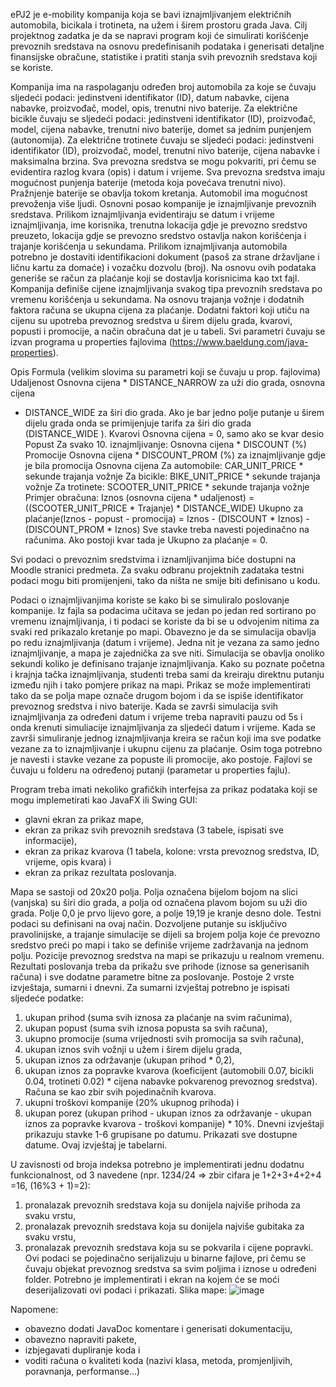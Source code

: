ePJ2 je e-mobility kompanija koja se bavi iznajmljivanjem električnih automobila, bicikala i
trotineta, na užem i širem prostoru grada Java. Cilj projektnog zadatka je da se napravi
program koji će simulirati korišćenje prevoznih sredstava na osnovu predefinisanih podataka i
generisati detaljne finansijske obračune, statistike i pratiti stanja svih prevoznih sredstava koji
se koriste.

Kompanija ima na raspolaganju određen broj automobila za koje se čuvaju sljedeći podaci:
jedinstveni identifikator (ID), datum nabavke, cijena nabavke, proizvođač, model, opis, trenutni
nivo baterije. Za električne bicikle čuvaju se sljedeći podaci: jedinstveni identifikator (ID),
proizvođač, model, cijena nabavke, trenutni nivo baterije, domet sa jednim punjenjem
(autonomija). Za električne trotinete čuvaju se sljedeći podaci: jedinstveni identifikator (ID),
proizvođač, model, trenutni nivo baterije, cijena nabavke i maksimalna brzina. Sva prevozna
sredstva se mogu pokvariti, pri čemu se evidentira razlog kvara (opis) i datum i vrijeme. Sva
prevozna sredstva imaju mogućnost punjenja baterije (metoda koja povećava trenutni nivo).
Pražnjenje baterije se obavlja tokom kretanja. Automobil ima mogućnost prevoženja više ljudi.
Osnovni posao kompanije je iznajmljivanje prevoznih sredstava. Prilikom iznajmljivanja
evidentiraju se datum i vrijeme iznajmljivanja, ime korisnika, trenutna lokacija gdje je prevozno
sredstvo preuzeto, lokacija gdje se prevozno sredstvo ostavlja nakon korišćenja i trajanje
korišćenja u sekundama. Prilikom iznajmljivanja automobila potrebno je dostaviti identifikacioni
dokument (pasoš za strane državljane i ličnu kartu za domaće) i vozačku dozvolu (broj). Na
osnovu ovih podataka generiše se račun za plaćanje koji se dostavlja korisnicima kao txt fajl.
Kompanija definiše cijene iznajmljivanja svakog tipa prevoznih sredstava po vremenu
korišćenja u sekundama. Na osnovu trajanja vožnje i dodatnih faktora računa se ukupna
cijena za plaćanje. Dodatni faktori koji utiču na cijenu su upotreba prevoznog sredstva u širem
dijelu grada, kvarovi, popusti i promocije, a način obračuna dat je u tabeli. Svi parametri čuvaju
se izvan programa u properties fajlovima (https://www.baeldung.com/java-properties).

Opis Formula (velikim slovima su parametri koji se čuvaju u prop. fajlovima)
Udaljenost Osnovna cijena * DISTANCE_NARROW za uži dio grada, osnovna cijena
* DISTANCE_WIDE za širi dio grada.
Ako je bar jedno polje putanje u širem dijelu grada onda se primijenjuje
tarifa za širi dio grada (DISTANCE_WIDE ).
Kvarovi Osnovna cijena = 0, samo ako se kvar desio
Popust Za svako 10. iznajmljivanje: Osnovna cijena * DISCOUNT (%)
Promocije Osnovna cijena * DISCOUNT_PROM (%) za iznajmljivanje gdje je bila
promocija
Osnovna cijena Za automobile: CAR_UNIT_PRICE * sekunde trajanja vožnje
Za bicikle: BIKE_UNIT_PRICE * sekunde trajanja vožnje
Za trotinete: SCOOTER_UNIT_PRICE * sekunde trajanja vožnje
Primjer obračuna:
Iznos (osnovna cijena * udaljenost) = ((SCOOTER_UNIT_PRICE * Trajanje) *
DISTANCE_WIDE)
Ukupno za plaćanje(Iznos - popust - promocija) = Iznos - (DISCOUNT * Iznos) -
(DISCOUNT_PROM * Iznos)
Sve stavke treba navesti pojedinačno na računima. Ako postoji kvar tada je Ukupno za
plaćanje = 0.

Svi podaci o prevoznim sredstvima i iznamljivanjima biće dostupni na Moodle stranici
predmeta. Za svaku odbranu projektnih zadataka testni podaci mogu biti promijenjeni, tako da
ništa ne smije biti definisano u kodu.

Podaci o iznajmljivanjima koriste se kako bi se simuliralo poslovanje kompanije. Iz fajla sa
podacima učitava se jedan po jedan red sortirano po vremenu iznajmljivanja, i ti podaci se
koriste da bi se u odvojenim nitima za svaki red prikazalo kretanje po mapi. Obavezno je da se
simulacija obavlja po redu iznajmljivanja (datum i vrijeme). Jedna nit je vezana za samo jedno
iznajmljivanje, a mapa je zajednička za sve niti. Simulacija se obavlja onoliko sekundi koliko je
definisano trajanje iznajmljivanja. Kako su poznate početna i krajnja tačka iznajmljivanja,
studenti treba sami da kreiraju direktnu putanju između njih i tako pomjere prikaz na mapi.
Prikaz se može implementirati tako da se polja mape označe drugom bojom i da se ispiše
identifikator prevoznog sredstva i nivo baterije. Kada se završi simulacija svih iznajmljivanja za
određeni datum i vrijeme treba napraviti pauzu od 5s i onda krenuti simuliacije iznajmljivanja
za sljedeći datum i vrijeme. Kada se završi simuliranje jednog iznajmljivanja kreira se račun
koji ima sve podatke vezane za to iznajmljivanje i ukupnu cijenu za plaćanje. Osim toga
potrebno je navesti i stavke vezane za popuste ili promocije, ako postoje. Fajlovi se čuvaju u
folderu na određenoj putanji (parametar u properties fajlu).

Program treba imati nekoliko grafičkih interfejsa za prikaz podataka koji se mogu implemetirati
kao JavaFX ili Swing GUI:
- glavni ekran za prikaz mape,
- ekran za prikaz svih prevoznih sredstava (3 tabele, ispisati sve informacije),
- ekran za prikaz kvarova (1 tabela, kolone: vrsta prevoznog sredstva, ID, vrijeme, opis
kvara) i
- ekran za prikaz rezultata poslovanja.
  
Mapa se sastoji od 20x20 polja. Polja označena bijelom bojom na slici (vanjska) su širi dio
grada, a polja od označena plavom bojom su uži dio grada. Polje 0,0 je prvo lijevo gore, a
polje 19,19 je kranje desno dole. Testni podaci su definisani na ovaj način. Dozvoljene putanje
su isključivo pravolinijske, a trajanje simulacije se dijeli sa brojem polja koje će prevozno
sredstvo preći po mapi i tako se definiše vrijeme zadržavanja na jednom polju. Pozicije
prevoznog sredstva na mapi se prikazuju u realnom vremenu.
Rezultati poslovanja treba da prikažu sve prihode (iznose sa generisanih računa) i sve
dodatne parametre bitne za poslovanje. Postoje 2 vrste izvještaja, sumarni i dnevni. Za
sumarni izvještaj potrebno je ispisati sljedeće podatke:
1. ukupan prihod (suma svih iznosa za plaćanje na svim računima),
2. ukupan popust (suma svih iznosa popusta sa svih računa),
3. ukupno promocije (suma vrijednosti svih promocija sa svih računa),
4. ukupan iznos svih vožnji u užem i širem dijelu grada,
5. ukupan iznos za održavanje (ukupan prihod * 0,2),
6. ukupan iznos za popravke kvarova (koeficijent (automobili 0.07, bicikli 0.04, trotineti
0.02) * cijena nabavke pokvarenog prevoznog sredstva). Računa se kao zbir svih
pojedinačnih kvarova.
7. ukupni troškovi kompanije (20% ukupnog prihoda) i
8. ukupan porez (ukupan prihod - ukupan iznos za održavanje - ukupan iznos za
popravke kvarova - troškovi kompanije) * 10%.
Dnevni izvještaji prikazuju stavke 1-6 grupisane po datumu. Prikazati sve dostupne datume.
Ovaj izvještaj je tabelarni.

U zavisnosti od broja indeksa potrebno je implementirati jednu dodatnu funkcionalnost, od 3
navedene (npr. 1234/24 => zbir cifara je 1+2+3+4+2+4 =16, (16%3 + 1)=2):
1. pronalazak prevoznih sredstava koja su donijela najviše prihoda za svaku vrstu,
2. pronalazak prevoznih sredstava koja su donijela najviše gubitaka za svaku vrstu,
3. pronalazak prevoznih sredstava koja su se pokvarila i cijene popravki.
Ovi podaci se pojedinačno serijalizuju u binarne fajlove, pri čemu se čuvaju objekat prevoznog
sredstva sa svim poljima i iznose u određeni folder. Potrebno je implementirati i ekran na
kojem će se moći deserijalizovati ovi podaci i prikazati.
Slika mape:
![image](https://github.com/user-attachments/assets/ff0b5ca7-a9a0-48fe-a0bb-9b94e3a1d195)

Napomene:
- obavezno dodati JavaDoc komentare i generisati dokumentaciju,
- obavezno napraviti pakete,
- izbjegavati dupliranje koda i
- voditi računa o kvaliteti koda (nazivi klasa, metoda, promjenljivih, poravnanja,
performanse…)
